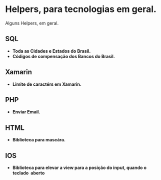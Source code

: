 # Helpers, para tecnologias em geral.

Alguns Helpers, em geral.

## SQL
 - **Toda as Cidades e Estados do Brasil.**
 - **Códigos de compensação dos Bancos do Brasil.**

## Xamarin
 - **Limite de caractérs em Xamarin.**

## PHP
 - **Enviar Email.**

## HTML
 - **Biblioteca para mascára.**
 
## IOS
 - **Biblioteca para elevar a view para a posição do input, quando o teclado  aberto**
